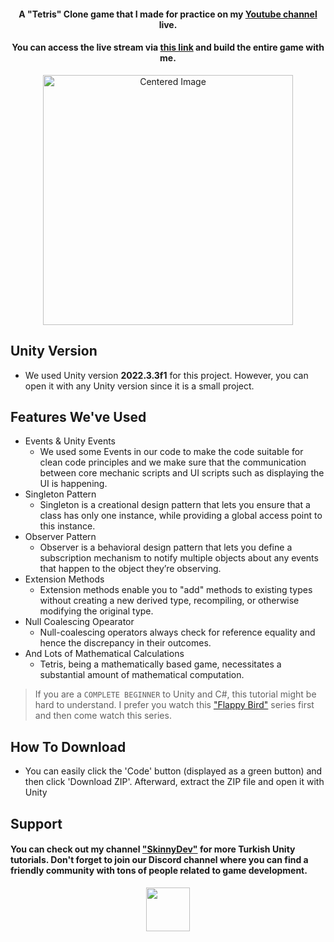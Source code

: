 <h4 align="center">A "Tetris" Clone game that I made for practice on my <a href="https://www.youtube.com/@skinnydev" target="_blank">Youtube channel</a> live.</h4>
<h4 align="center">You can access the live stream via <a href="" target="_blank">this link</a> and build the entire game with me.</h4>

<div align="center">
  <img src="https://art.pixilart.com/sr2003c37029a1b.gif" alt="Centered Image" width="400">
</div>

## Unity Version
* We used Unity version <b>2022.3.3f1</b> for this project. However, you can open it with any Unity version since it is a small project.

## Features We've Used

* Events & Unity Events
  - We used some Events in our code to make the code suitable for clean code principles and we make sure that the  communication between core mechanic scripts and UI scripts such as displaying the UI is happening.
* Singleton Pattern
  - Singleton is a creational design pattern that lets you ensure that a class has only one instance, while providing a global access point to this instance.
* Observer Pattern
  - Observer is a behavioral design pattern that lets you define a subscription mechanism to notify multiple objects about any events that happen to the object they’re observing.
* Extension Methods
  - Extension methods enable you to "add" methods to existing types without creating a new derived type, recompiling, or otherwise modifying the original type.
* Null Coalescing Opearator
  - Null-coalescing operators always check for reference equality and hence the discrepancy in their outcomes.
* And Lots of Mathematical Calculations
  - Tetris, being a mathematically based game, necessitates a substantial amount of mathematical computation.

> If you are a `COMPLETE BEGINNER` to Unity and C#, this tutorial might be hard to understand. I prefer you watch this <a href="https://www.youtube.com/watch?v=R6oUq_Tr04g&list=PLWcP9q-zO2JqoH-_O8v4huhQYjA0oYIPa">"Flappy Bird"</a> series first and then come watch this series.

## How To Download

* You can easily click the 'Code' button (displayed as a green button) and then click 'Download ZIP'. Afterward, extract the ZIP file and open it with Unity

## Support
<h4>You can check out my channel <a href="https://www.youtube.com/@skinnydev" target="_blank">"SkinnyDev"</a>  for more Turkish Unity tutorials. Don't forget to join our Discord channel where you can find a friendly community with tons of people related to game development.</h4>
<div align="center">
  <a href="https://discord.gg/WMaqkSUHaU">
  	<img src="https://upload.wikimedia.org/wikipedia/tr/thumb/c/c7/Discord_logo_new.svg/1200px-Discord_logo_new.svg.png" width="70">
  </a>
</div>
